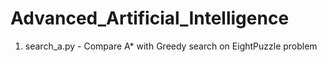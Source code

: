 # Advanced_Artificial_Intelligence

1. search_a.py - Compare A* with Greedy search on EightPuzzle problem
